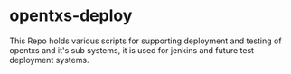 opentxs-deploy
==============

This Repo holds various scripts for supporting deployment and testing of opentxs and it's sub systems, it is used for jenkins and future test deployment systems.

